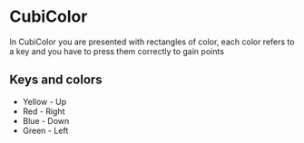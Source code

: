 # CubiColor
In CubiColor you are presented with rectangles of color, each color refers to a key and you have to press them correctly to gain points

Keys and colors
--------------
* Yellow - Up
* Red - Right
* Blue - Down
* Green - Left
